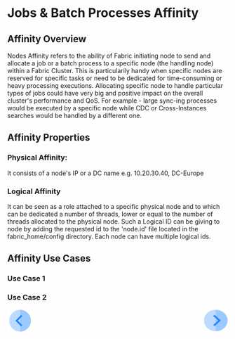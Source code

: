 # Jobs & Batch Processes Affinity


## Affinity Overview
Nodes Affinity refers to the ability of Fabric initiating node to send and allocate a job or a batch process to a specific node (the handling node) within a Fabric Cluster.
This is particularily handy when specific nodes are reserved for specific tasks or need to be dedicated for time-consuming or heavy processing executions. 
Allocating specific node to handle particular types of jobs could have very big and positive impact on the overall cluster's performance and QoS.
For example - large sync-ing processes would be executed by a specific node while CDC or Cross-Instances searches would be handled by a different one.


## Affinity Properties

### Physical Affinity:
It consists of a node's IP or a DC name
e.g. 10.20.30.40, DC-Europe



### Logical Affinity
It can be seen as a role attached to a specific physical node and to which can be dedicated a number of threads, lower or equal to the number of threads allocated to the physical node.
Such a Logical ID can be giving to node by adding the requested id to the 'node.id' file located in the fabric_home/config directory.
Each node can have multiple logical ids.



## Affinity Use Cases

### Use Case 1

### Use Case 2






[![Previous](/articles/images/Previous.png)](/articles/20_jobs_and_batch_services/09_jobs_configuration.md)[<img align="right" width="60" height="54" src="/articles/images/Next.png">](/articles/20_jobs_and_batch_services/11_batch_process_overview.md)


